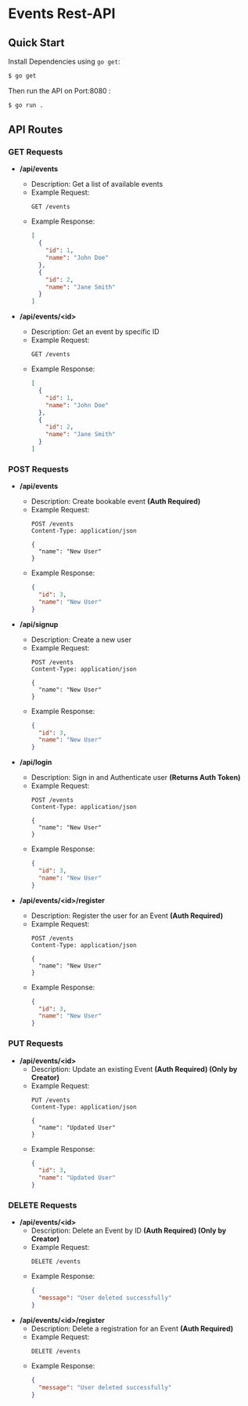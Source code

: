 # Events Rest-API

## Quick Start

Install Dependencies using `go get`:

```sh
$ go get
```

Then run the API on Port:8080 :

```sh
$ go run .
```


## API Routes

### GET Requests

- **/api/events**
  - Description: Get a list of available events
  - Example Request:
    ```http
    GET /events
    ```
  - Example Response:
    ```json
    [
      {
        "id": 1,
        "name": "John Doe"
      },
      {
        "id": 2,
        "name": "Jane Smith"
      }
    ]
    ```

- **/api/events/&lt;id&gt;**
  - Description: Get an event by specific ID
  - Example Request:
    ```http
    GET /events
    ```
  - Example Response:
    ```json
    [
      {
        "id": 1,
        "name": "John Doe"
      },
      {
        "id": 2,
        "name": "Jane Smith"
      }
    ]
    ```

### POST Requests

- **/api/events**
  - Description: Create bookable event **(Auth Required)**
  - Example Request:
    ```http
    POST /events
    Content-Type: application/json

    {
      "name": "New User"
    }
    ```
  - Example Response:
    ```json
    {
      "id": 3,
      "name": "New User"
    }
    ```

- **/api/signup**
  - Description: Create a new user
  - Example Request:
    ```http
    POST /events
    Content-Type: application/json

    {
      "name": "New User"
    }
    ```
  - Example Response:
    ```json
    {
      "id": 3,
      "name": "New User"
    }
    ```

- **/api/login**
  - Description: Sign in and Authenticate user **(Returns Auth Token)**
  - Example Request:
    ```http
    POST /events
    Content-Type: application/json

    {
      "name": "New User"
    }
    ```
  - Example Response:
    ```json
    {
      "id": 3,
      "name": "New User"
    }
    ```

- **/api/events/&lt;id&gt;/register**
  - Description: Register the user for an Event **(Auth Required)**
  - Example Request:
    ```http
    POST /events
    Content-Type: application/json

    {
      "name": "New User"
    }
    ```
  - Example Response:
    ```json
    {
      "id": 3,
      "name": "New User"
    }
    ```


### PUT Requests

- **/api/events/&lt;id&gt;**
  - Description: Update an existing Event **(Auth Required) (Only by Creator)**
  - Example Request:
    ```http
    PUT /events
    Content-Type: application/json

    {
      "name": "Updated User"
    }
    ```
  - Example Response:
    ```json
    {
      "id": 3,
      "name": "Updated User"
    }
    ```

### DELETE Requests

- **/api/events/&lt;id&gt;**
  - Description: Delete an Event by ID **(Auth Required) (Only by Creator)**
  - Example Request:
    ```http
    DELETE /events
    ```
  - Example Response:
    ```json
    {
      "message": "User deleted successfully"
    }
    ```
- **/api/events/&lt;id&gt;/register**
  - Description: Delete a registration for an Event **(Auth Required)**
  - Example Request:
    ```http
    DELETE /events
    ```
  - Example Response:
    ```json
    {
      "message": "User deleted successfully"
    }
    ```




